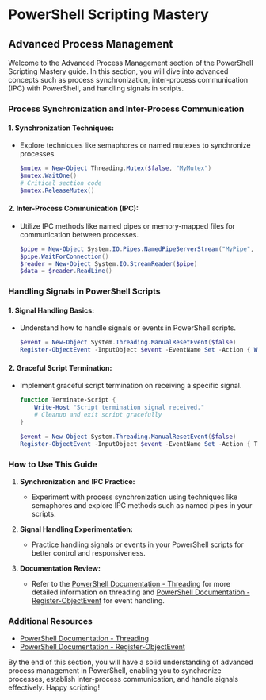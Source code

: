 # PowerShell Scripting Mastery

## Advanced Process Management

Welcome to the Advanced Process Management section of the PowerShell Scripting Mastery guide. In this section, you will dive into advanced concepts such as process synchronization, inter-process communication (IPC) with PowerShell, and handling signals in scripts.

### Process Synchronization and Inter-Process Communication

#### 1. **Synchronization Techniques:**
   - Explore techniques like semaphores or named mutexes to synchronize processes.
     ```powershell
     $mutex = New-Object Threading.Mutex($false, "MyMutex")
     $mutex.WaitOne()
     # Critical section code
     $mutex.ReleaseMutex()
     ```

#### 2. **Inter-Process Communication (IPC):**
   - Utilize IPC methods like named pipes or memory-mapped files for communication between processes.
     ```powershell
     $pipe = New-Object System.IO.Pipes.NamedPipeServerStream("MyPipe", [System.IO.Pipes.PipeDirection]::InOut)
     $pipe.WaitForConnection()
     $reader = New-Object System.IO.StreamReader($pipe)
     $data = $reader.ReadLine()
     ```

### Handling Signals in PowerShell Scripts

#### 1. **Signal Handling Basics:**
   - Understand how to handle signals or events in PowerShell scripts.
     ```powershell
     $event = New-Object System.Threading.ManualResetEvent($false)
     Register-ObjectEvent -InputObject $event -EventName Set -Action { Write-Host "Signal received!" }
     ```

#### 2. **Graceful Script Termination:**
   - Implement graceful script termination on receiving a specific signal.
     ```powershell
     function Terminate-Script {
         Write-Host "Script termination signal received."
         # Cleanup and exit script gracefully
     }

     $event = New-Object System.Threading.ManualResetEvent($false)
     Register-ObjectEvent -InputObject $event -EventName Set -Action { Terminate-Script }
     ```

### How to Use This Guide

1. **Synchronization and IPC Practice:**
   - Experiment with process synchronization using techniques like semaphores and explore IPC methods such as named pipes in your scripts.

2. **Signal Handling Experimentation:**
   - Practice handling signals or events in your PowerShell scripts for better control and responsiveness.

3. **Documentation Review:**
   - Refer to the [PowerShell Documentation - Threading](https://docs.microsoft.com/en-us/powershell/scripting/learn/deep-dives/everything-about-about_jobs) for more detailed information on threading and [PowerShell Documentation - Register-ObjectEvent](https://docs.microsoft.com/en-us/powershell/scripting/learn/deep-dives/everything-about-about_events) for event handling.

### Additional Resources

- [PowerShell Documentation - Threading](https://docs.microsoft.com/en-us/powershell/scripting/learn/deep-dives/everything-about-about_jobs)
- [PowerShell Documentation - Register-ObjectEvent](https://docs.microsoft.com/en-us/powershell/scripting/learn/deep-dives/everything-about-about_events)

By the end of this section, you will have a solid understanding of advanced process management in PowerShell, enabling you to synchronize processes, establish inter-process communication, and handle signals effectively. Happy scripting!
